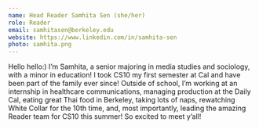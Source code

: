 ```yaml
---
name: Head Reader Samhita Sen (she/her)
role: Reader
email: samhitasen@berkeley.edu
website: https://www.linkedin.com/in/samhita-sen
photo: samhita.png
---
```

Hello hello:) I’m Samhita, a senior majoring in media studies and sociology, with a minor in education! I took CS10 my first semester at Cal and have been part of the family ever since! Outside of school, I’m working at an internship in healthcare communications, managing production at the Daily Cal, eating great Thai food in Berkeley, taking lots of naps, rewatching White Collar for the 10th time, and, most importantly, leading the amazing Reader team for CS10 this summer! So excited to meet y’all!